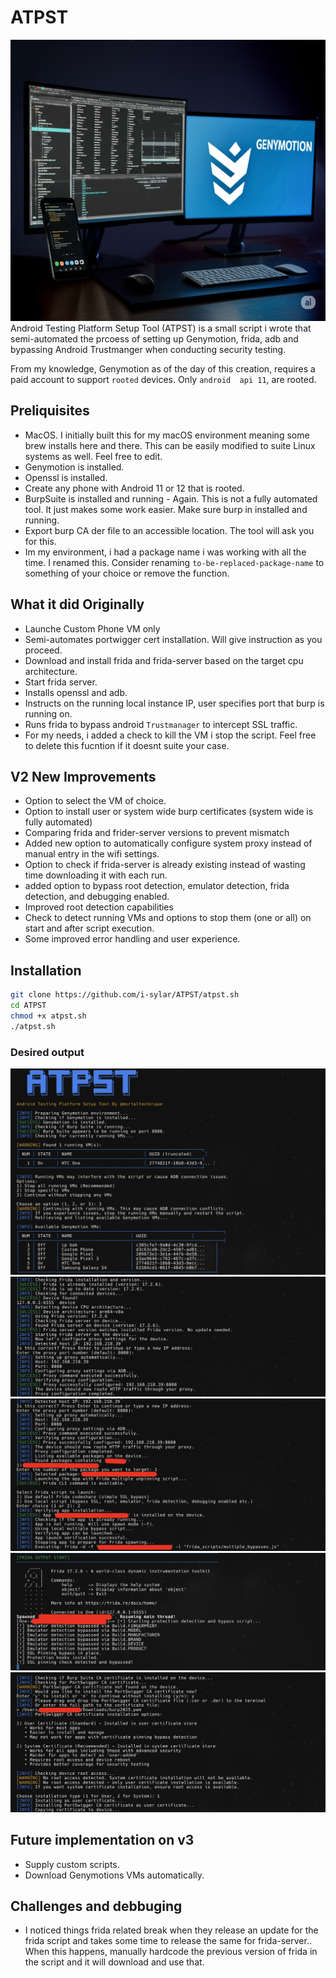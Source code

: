 # ATPST
<img src="img/banner.png" alt="drawing" style="width:820px;height:450px;position:centre"/>
Android Testing Platform Setup Tool (ATPST) is a small script i wrote that semi-automated the prcoess of setting up Genymotion, frida, adb and bypassing Android Trustmanger when conducting security testing.

From my knowledge, Genymotion as of the day of this creation, requires a paid account to support `rooted` devices. Only `android  api 11`, are rooted. 

## Preliquisites
- MacOS. I initially built this for my macOS environment meaning some brew installs here and there. This can be easily modified to suite Linux systems as well. Feel free to edit.
- Genymotion is installed.
- Openssl is installed.
- Create any phone with Android 11 or 12 that is rooted.
- BurpSuite is installed and running - Again. This is not a fully automated tool. It just makes some work easier. Make sure burp in installed and running.
- Export burp CA der file to an accessible location. The tool will ask you for this.
- Im my environment, i had a package name i was working with all the time. I renamed this. Consider renaming `to-be-replaced-package-name` to something of your choice or remove the function. 

## What it did Originally
- Launche Custom Phone VM only
- Semi-automates portwigger cert installation. Will give instruction as you proceed.
- Download and install frida and frida-server based on the target cpu architecture.
- Start frida server.
- Installs openssl and adb.
- Instructs on the running local instance IP, user specifies port that burp is running on.
- Runs frida to bypass android `Trustmanager` to intercept SSL traffic.
- For my needs, i added a check to kill the VM i stop the script. Feel free to delete this fucntion if it doesnt suite your case.

## V2 New Improvements
- Option to select the VM of choice.
- Option to install user or system wide burp certificates (system wide is fully automated)
- Comparing frida and frider-server versions to prevent mismatch
- Added new option to automatically configure system proxy instead of manual entry in the wifi settings.
- Option to check if frida-server is already existing instead of wasting time downloading it with each run.
- added option to bypass root detection, emulator detection, frida detection, and debugging enabled.
- Improved root detection capabilities
- Check to detect running VMs and options to stop them (one or all) on start and after script execution.
- Some improved error handling and user experience.

## Installation
```sh
git clone https://github.com/i-sylar/ATPST/atpst.sh
cd ATPST
chmod +x atpst.sh
./atpst.sh
```
### Desired output
![expected1](img/vm1.jpg)
![expected2](img/vm2.jpg)
![expected3](img/vm3.jpg)
![expected4](img/vm4.jpg)
![expected5](img/vm5.jpg)

## Future implementation on v3
- Supply custom scripts.
- Download Genymotions VMs automatically.

 ## Challenges and debbuging
- I noticed things frida related break when they release an update for the frida script and takes some time to release the same for frida-server.. When this happens, manually hardcode  the previous version of frida in the script and it will download and use that.
